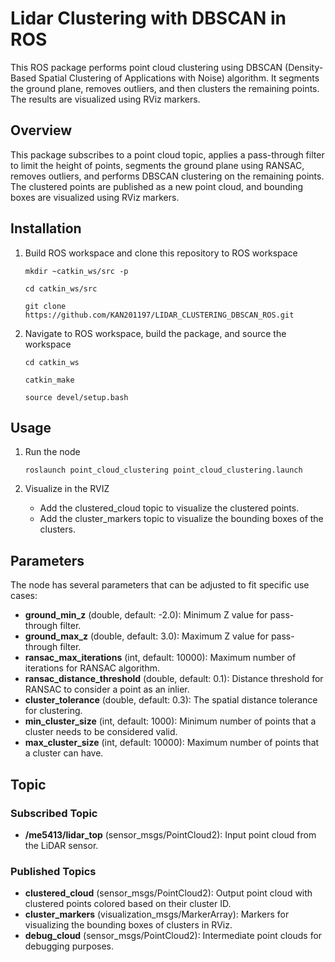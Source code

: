 # Lidar Clustering with DBSCAN in ROS
This ROS package performs point cloud clustering using DBSCAN (Density-Based Spatial Clustering of Applications with Noise) algorithm. It segments the ground plane, removes outliers, and then clusters the remaining points. The results are visualized using RViz markers.

## Overview
This package subscribes to a point cloud topic, applies a pass-through filter to limit the height of points, segments the ground plane using RANSAC, removes outliers, and performs DBSCAN clustering on the remaining points. The clustered points are published as a new point cloud, and bounding boxes are visualized using RViz markers.

## Installation
1. Build ROS workspace and clone this repository to ROS workspace

       mkdir ~catkin_ws/src -p

       cd catkin_ws/src

       git clone https://github.com/KAN201197/LIDAR_CLUSTERING_DBSCAN_ROS.git

2. Navigate to ROS workspace, build the package, and source the workspace

       cd catkin_ws

       catkin_make

       source devel/setup.bash

## Usage
1. Run the node

       roslaunch point_cloud_clustering point_cloud_clustering.launch

2. Visualize in the RVIZ
   
   - Add the clustered_cloud topic to visualize the clustered points.
   - Add the cluster_markers topic to visualize the bounding boxes of the clusters.

## Parameters
The node has several parameters that can be adjusted to fit specific use cases:

- **ground_min_z** (double, default: -2.0): Minimum Z value for pass-through filter.
- **ground_max_z** (double, default: 3.0): Maximum Z value for pass-through filter.
- **ransac_max_iterations** (int, default: 10000): Maximum number of iterations for RANSAC algorithm.
- **ransac_distance_threshold** (double, default: 0.1): Distance threshold for RANSAC to consider a point as an inlier.
- **cluster_tolerance** (double, default: 0.3): The spatial distance tolerance for clustering.
- **min_cluster_size** (int, default: 1000): Minimum number of points that a cluster needs to be considered valid.
- **max_cluster_size** (int, default: 10000): Maximum number of points that a cluster can have.

## Topic

### Subscribed Topic
- **/me5413/lidar_top** (sensor_msgs/PointCloud2): Input point cloud from the LiDAR sensor.

### Published Topics
- **clustered_cloud** (sensor_msgs/PointCloud2): Output point cloud with clustered points colored based on their cluster ID.
- **cluster_markers** (visualization_msgs/MarkerArray): Markers for visualizing the bounding boxes of clusters in RViz.
- **debug_cloud** (sensor_msgs/PointCloud2): Intermediate point clouds for debugging purposes.    
